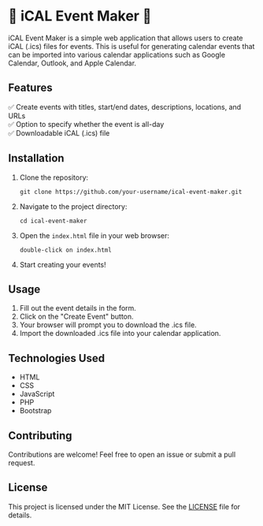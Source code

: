 # 📅 iCAL Event Maker 🎉

iCAL Event Maker is a simple web application that allows users to create iCAL (.ics) files for events. This is useful for generating calendar events that can be imported into various calendar applications such as Google Calendar, Outlook, and Apple Calendar.

## Features
✅ Create events with titles, start/end dates, descriptions, locations, and URLs  
✅ Option to specify whether the event is all-day  
✅ Downloadable iCAL (.ics) file  

## Installation
1. Clone the repository:
   ```
   git clone https://github.com/your-username/ical-event-maker.git
   ```
2. Navigate to the project directory:
   ```
   cd ical-event-maker
   ```
3. Open the `index.html` file in your web browser:
   ```
   double-click on index.html
   ```
4. Start creating your events!

## Usage
1. Fill out the event details in the form.
2. Click on the "Create Event" button.
3. Your browser will prompt you to download the .ics file.
4. Import the downloaded .ics file into your calendar application.

## Technologies Used
- HTML
- CSS
- JavaScript
- PHP
- Bootstrap

## Contributing
Contributions are welcome! Feel free to open an issue or submit a pull request.

## License
This project is licensed under the MIT License. See the [LICENSE](LICENSE) file for details.
```
